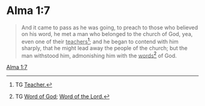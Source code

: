 # Alma 1:7

> And it came to pass as he was going, to preach to those who believed on his word, he met a man who belonged to the church of God, yea, even one of their <u>teachers</u>[^a]; and he began to contend with him sharply, that he might lead away the people of the church; but the man withstood him, admonishing him with the <u>words</u>[^b] of God.

[Alma 1:7](https://www.churchofjesuschrist.org/study/scriptures/bofm/alma/1?lang=eng&id=p7#p7)


[^a]: TG [Teacher.](https://www.churchofjesuschrist.org/study/scriptures/tg/teacher?lang=eng)
[^b]: TG [Word of God](https://www.churchofjesuschrist.org/study/scriptures/tg/word-of-god?lang=eng); [Word of the Lord.](https://www.churchofjesuschrist.org/study/scriptures/tg/word-of-the-lord?lang=eng)
